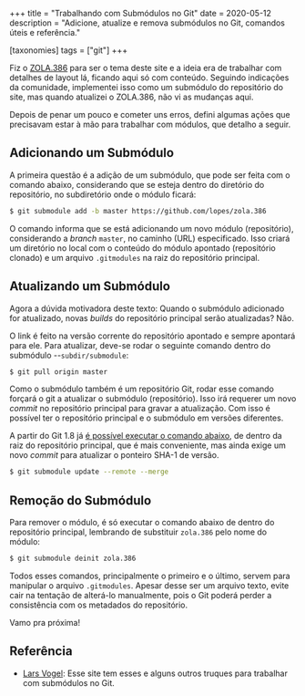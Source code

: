 +++
title = "Trabalhando com Submódulos no Git"
date = 2020-05-12
description = "Adicione, atualize e remova submódulos no Git, comandos úteis e referência."

[taxonomies]
tags = ["git"]
+++

Fiz o [ZOLA.386](https://github.com/lopes/zola.386) para ser o tema deste site e a ideia era de trabalhar com detalhes de layout lá, ficando aqui só com conteúdo.  Seguindo indicações da comunidade, implementei isso como um submódulo do repositório do site, mas quando atualizei o ZOLA.386, não vi as mudanças aqui.

Depois de penar um pouco e cometer uns erros, defini algumas ações que precisavam estar à mão para trabalhar com módulos, que detalho a seguir.

## Adicionando um Submódulo
A primeira questão é a adição de um submódulo, que pode ser feita com o comando abaixo, considerando que se esteja dentro do diretório do repositório, no subdiretório onde o módulo ficará:

```bash
$ git submodule add -b master https://github.com/lopes/zola.386
```

O comando informa que se está adicionando um novo módulo (repositório), considerando a *branch* `master`, no caminho (URL) especificado.  Isso criará um diretório no local com o conteúdo do módulo apontado (repositório clonado) e um arquivo `.gitmodules` na raiz do repositório principal.

## Atualizando um Submódulo
Agora a dúvida motivadora deste texto: Quando o submódulo adicionado for atualizado, novas *builds* do repositório principal serão atualizadas?  Não.

O link é feito na versão corrente do repositório apontado e sempre apontará para ele.  Para atualizar, deve-se rodar o seguinte comando dentro do submódulo --`subdir/submodule`:

```bash
$ git pull origin master
```

Como o submódulo também é um repositório Git, rodar esse comando forçará o git a atualizar o submódulo (repositório).  Isso irá requerer um novo *commit* no repositório principal para gravar a atualização.  Com isso é possível ter o repositório principal e o submódulo em versões diferentes.

A partir do Git 1.8 já [é possível executar o comando abaixo](https://stackoverflow.com/questions/8191299/update-a-submodule-to-the-latest-commit), de dentro da raiz do repositório principal, que é mais conveniente, mas ainda exige um novo *commit* para atualizar o ponteiro SHA-1 de versão.

```bash
$ git submodule update --remote --merge
```

## Remoção do Submódulo
Para remover o módulo, é só executar o comando abaixo de dentro do repositório principal, lembrando de substituir `zola.386` pelo nome do módulo:

```bash
$ git submodule deinit zola.386
```

Todos esses comandos, principalmente o primeiro e o último, servem para manipular o arquivo `.gitmodules`.  Apesar desse ser um arquivo texto, evite cair na tentação de alterá-lo manualmente, pois o Git poderá perder a consistência com os metadados do repositório.

Vamo pra próxima!

## Referência
- [Lars Vogel](https://www.vogella.com/tutorials/GitSubmodules/article.html): Esse site tem esses e alguns outros truques para trabalhar com submódulos no Git.
